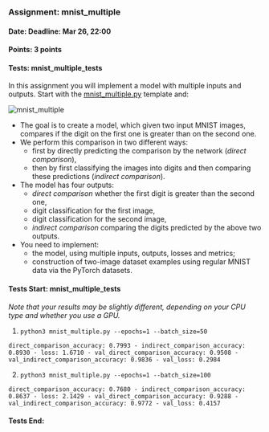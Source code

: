 ### Assignment: mnist_multiple
#### Date: Deadline: Mar 26, 22:00
#### Points: 3 points
#### Tests: mnist_multiple_tests

In this assignment you will implement a model with multiple inputs and outputs.
Start with the [mnist_multiple.py](https://github.com/ufal/npfl138/tree/master/labs/04/mnist_multiple.py)
template and:

![mnist_multiple](//ufal.mff.cuni.cz/~straka/courses/npfl138/2324/tasks/figures/mnist_multiple.svgz)

- The goal is to create a model, which given two input MNIST images, compares if the
  digit on the first one is greater than on the second one.
- We perform this comparison in two different ways:
  - first by directly predicting the comparison by the network (_direct comparison_),
  - then by first classifying the images into digits and then comparing these predictions (_indirect comparison_).
- The model has four outputs:
  - _direct comparison_ whether the first digit is greater than the second one,
  - digit classification for the first image,
  - digit classification for the second image,
  - _indirect comparison_ comparing the digits predicted by the above two outputs.
- You need to implement:
  - the model, using multiple inputs, outputs, losses and metrics;
  - construction of two-image dataset examples using regular MNIST data via the PyTorch datasets.

#### Tests Start: mnist_multiple_tests
_Note that your results may be slightly different, depending on your CPU type and whether you use a GPU._

1. `python3 mnist_multiple.py --epochs=1 --batch_size=50`
```
direct_comparison_accuracy: 0.7993 - indirect_comparison_accuracy: 0.8930 - loss: 1.6710 - val_direct_comparison_accuracy: 0.9508 - val_indirect_comparison_accuracy: 0.9836 - val_loss: 0.2984
```

2. `python3 mnist_multiple.py --epochs=1 --batch_size=100`
```
direct_comparison_accuracy: 0.7680 - indirect_comparison_accuracy: 0.8637 - loss: 2.1429 - val_direct_comparison_accuracy: 0.9288 - val_indirect_comparison_accuracy: 0.9772 - val_loss: 0.4157
```
#### Tests End:
